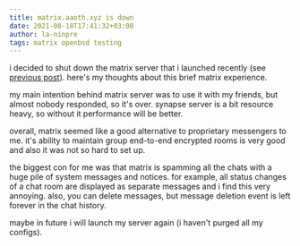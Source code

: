 ```yaml
---
title: matrix.aaoth.xyz is down
date: 2021-08-18T17:41:32+03:00
author: la-ninpre
tags: matrix openbsd testing
---
```


i decided to shut down the matrix server that i launched recently
(see [previous post][1]).
here's my thoughts about this brief matrix experience.

<!--more-->

my main intention behind matrix server was to use it with my friends, but
almost nobody responded, so it's over.
synapse server is a bit resource heavy, so without it performance will be
better.

overall, matrix seemed like a good alternative to proprietary messengers to me.
it's ability to maintain group end-to-end encrypted rooms is very good and
also it was not so hard to set up.

the biggest con for me was that matrix is spamming all the chats with a huge
pile of system messages and notices. for example, all status changes of a
chat room are displayed as separate messages and i find this very annoying.
also, you can delete messages, but message deletion event is left forever in
the chat history.

maybe in future i will launch my server again
(i haven't purged all my configs).

[1]:https://aaoth.xyz/2021/05/23/join-the-test-of-my-matrix-server.html
